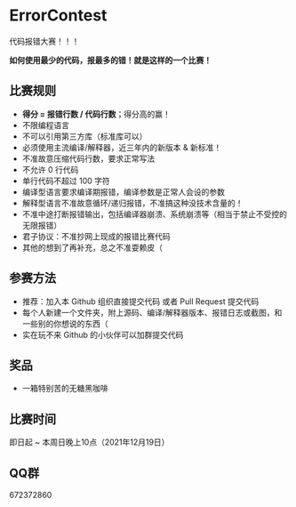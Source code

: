 # ErrorContest
代码报错大赛！！！

**如何使用最少的代码，报最多的错！就是这样的一个比赛！**

## 比赛规则

- **得分 = 报错行数 / 代码行数**；得分高的赢！
- 不限编程语言
- 不可以引用第三方库（标准库可以）
- 必须使用主流编译/解释器，近三年内的新版本 & 新标准！
- 不准故意压缩代码行数，要求正常写法
- 不允许 0 行代码
- 单行代码不超过 100 字符
- 编译型语言要求编译期报错，编译参数是正常人会设的参数
- 解释型语言不准故意循环/递归报错，不准搞这种没技术含量的！
- 不准中途打断报错输出，包括编译器崩溃、系统崩溃等（相当于禁止不受控的无限报错）
- 君子协议：不准抄网上现成的报错比赛代码
- 其他的想到了再补充，总之不准耍赖皮（

## 参赛方法

- 推荐：加入本 Github 组织直接提交代码 或者 Pull Request 提交代码
- 每个人新建一个文件夹，附上源码、编译/解释器版本、报错日志或截图，和一些别的你想说的东西（
- 实在玩不来 Github 的小伙伴可以加群提交代码

## 奖品

- 一箱特别苦的无糖黑咖啡

## 比赛时间

即日起 ~ 本周日晚上10点（2021年12月19日）

## QQ群

672372860
